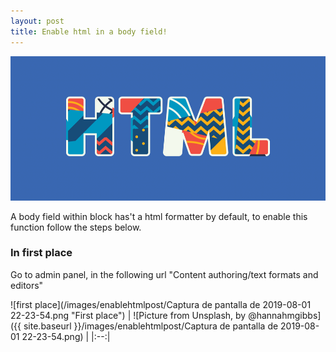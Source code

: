 ```yaml
---
layout: post
title: Enable html in a body field!
---
```

![First Post](/images/html-codes.jpg "First Post")

A body field within block has't a html formatter by default, to enable this function follow the steps below.

### In first place

Go to admin panel, in the following url "Content authoring/text formats and editors"

![first place](/images/enablehtmlpost/Captura de pantalla de 2019-08-01 22-23-54.png "First place")
| ![Picture from Unsplash, by @hannahmgibbs]({{ site.baseurl }}/images/enablehtmlpost/Captura de pantalla de 2019-08-01 22-23-54.png) |
|:--:|


